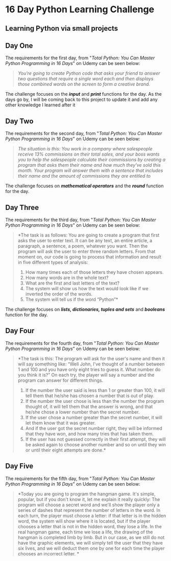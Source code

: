 # 16 Day Python Learning Challenge
## Learning Python via small projects

## Day One 
The requirements for the first day, from "*Total Python: You Can Master Python Programming in 16 Days*" on Udemy can be seen below:

>*You're going to create Python code that asks your friend to answer two questions that
require a single word each and then displays those combined words on the screen to
form a creative brand.*

The challenge focuses on the __*input*__ and __*print*__ functions for the day.
As the days go by, I will be coming back to this project to update it and add any other knowledge I learned after it 

## Day Two 

The requirements for the second day, from "*Total Python: You Can Master Python Programming in 16 Days*" on Udemy can be seen below:

>*The situation is this: You work in a company where salespeople receive 13%
commissions on their total sales, and your boss wants you to help the salespeople
calculate their commissions by creating a program that asks them their name and
how much they've sold this month.
Your program will answer them with a sentence that includes their name and the
amount of commissions they are entitled to*

The challenge focuses on __*mathematical operators*__ and the __*round*__ function for the day.


## Day Three 

The requirements for the third day, from "*Total Python: You Can Master Python Programming in 16 Days*" on Udemy can be seen below:

>*The task is as follows:
You are going to create a program that first asks the user to
enter text. It can be any text, an entire article, a paragraph, a sentence, a poem,
whatever you want. Then the program will ask the user to enter three random letters.
From that moment on, our code is going to process that information and result in five
different types of analysis:
>1. How many times each of those letters they have chosen appears.
>2. How many words are in the whole text?
>3. What are the first and last letters of the text?
>4. The system will show us how the text would look like if we inverted the order of the words.
>5. The system will tell us if the word “Python”*

The challenge focuses on __*lists, dictionaries, tuples and sets*__ and __*booleans*__ function for the day.

## Day Four 

The requirements for the fourth day, from "*Total Python: You Can Master Python Programming in 16 Days*" on Udemy can be seen below:

>*The task is this: 
The program will ask for the user's name and then it will say something like: “Well John, I've thought of a number between 1 and 100 and you have only eight tries to guess it. What number do you think it is?” On each try, the player will say a number and the program can answer for different things.
>1. If the number the user said is less than 1 or greater than 100, it will tell them that he/she has chosen a number that is out of play.
>2. If the number the user chose is less than the number the program thought of, it will tell them that the answer is wrong, and that he/she chose a lower number than the secret number.
>3. If the user chose a number greater than the secret number, it will let them know that it was greater.
>4. And if the user got the secret number right, they will be informed that they have won, and how many tries that has taken them.
>5. If the user has not guessed correctly in their first attempt, they will be asked again to choose another number and so on until they win or until their eight attempts are done.*

## Day Five

The requirements for the fifth day, from "*Total Python: You Can Master Python Programming in 16 Days*" on Udemy can be seen below:

>*Today you are going to program the hangman game. It's simple, popular, but if you don't know it, let me explain it really quickly: The program will choose a secret word and we'll show the player only a series of dashes that represent the number of letters in the word. In each turn, the player must choose a letter: if that letter is in the hidden word, the system will show where it is located, but if the player chooses a letter that is not in the hidden word, they lose a life.
In the real hangman game, each time we lose a life, the drawing of the hangman is completed limb by limb. But in our case, as we still do not have the graphic elements, we will simply tell the user that they have six lives, and we will deduct them one by one for each time the player chooses an incorrect letter. *
